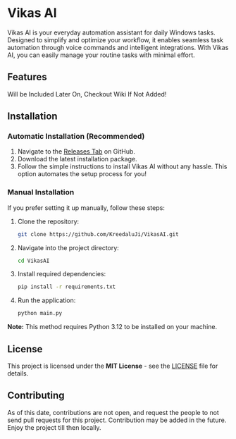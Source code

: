# Vikas AI

Vikas AI is your everyday automation assistant for daily Windows tasks. Designed to simplify and optimize your workflow,
it enables seamless task automation through voice commands and intelligent integrations. With Vikas AI, you can easily
manage your routine tasks with minimal effort.

## Features

Will be Included Later On, Checkout Wiki If Not Added!

## Installation

### Automatic Installation (Recommended)

1. Navigate to the [Releases Tab](https://github.com/KreedaluJi/VikasAI/releases) on GitHub.
2. Download the latest installation package.
3. Follow the simple instructions to install Vikas AI without any hassle. This option automates the setup process for
   you!

### Manual Installation

If you prefer setting it up manually, follow these steps:

1. Clone the repository:
    ```bash
    git clone https://github.com/KreedaluJi/VikasAI.git
    ```

2. Navigate into the project directory:
    ```bash
    cd VikasAI
    ```

3. Install required dependencies:
    ```bash
    pip install -r requirements.txt
    ```

4. Run the application:
    ```bash
    python main.py
    ```

**Note:** This method requires Python 3.12 to be installed on your machine.

## License

This project is licensed under the **MIT License** - see the [LICENSE](LICENSE) file for details.

## Contributing

As of this date, contributions are not open, and request the people to not send pull requests for this project.
Contribution may be added in the future. Enjoy the project till then locally.

